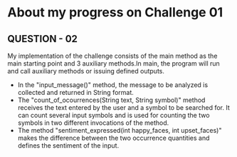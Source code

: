 <h1> About my progress on Challenge 01 </h1>

<h2>QUESTION - 02</h2>

<p>  
  My implementation of the challenge consists of the main method as the main starting point and 3 auxiliary methods.In main, the program will run and call auxiliary methods or issuing defined outputs.
  <ul>
      <li>In the "input_message()" method, the message to be analyzed is collected and returned in String format.</li>
      <li>The "count_of_ocourrences(String text, String symbol)" method receives the text entered by the user and a symbol to be searched for. It can count several             input symbols and is used for counting the two symbols in two different invocations of the method.</li>
      <li>The method "sentiment_expressed(int happy_faces, int upset_faces)" makes the difference between the two occurrence quantities and defines the sentiment of             the input.</li>
  </ul>
</p>
